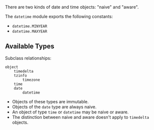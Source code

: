 There are two kinds of date and time objects: "naive" and "aware".

The `datetime` module exports the following constants:

- `datetime.MINYEAR`
- `datetime.MAXYEAR`

## Available Types

Subclass relationships:

```
object
    timedelta
    tzinfo
        timezone
    time
    date
        datetime
```

- Objects of these types are immutable.
- Objects of the `date` type are always naive.
- An object of type `time` or `datetime` may be naive or aware.
- The distinction between naive and aware doesn't apply to `timedelta` objects.
